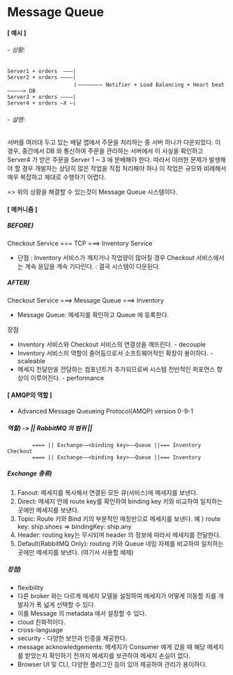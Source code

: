 Message Queue
=============

#### [ 예시 ]

###### - 상황:
```
Server1 + orders  ———|
Server2 + orders ————|
                     ㅣ———————— Notifier + Load Balancing + Heart beat —————> DB
Server3 + orders ————|
Server4 + orders —X —|
```

###### - 설명:
서버를 여러대 두고 있는 배달 앱에서 주문을 처리하는 중 서버 하나가 다운되었다.
이 경우, 중간에서 DB 와 통신하여 주문을 관리하는 서버에서 이 사실을 확인하고 Server4 가 받은 주문을 Server 1 ~ 3 에 분배해야 한다.
따라서 이러한 문제가 발생해야 할 경우 개발자는 상당히 많은 작업을 직접 처리해야 하나 이 작업은 규모와 비례해서 매우 복잡하고 제대로 수행하기 어렵다.

=> 위의 상황을 해결할 수 있는것이 Message Queue 시스템이다.

#### [ 메커니즘 ]

##### BEFORE)
Checkout Service === TCP ===> Inventory Service

- 단점
  : Inventory 서비스가 깨지거나 작업량이 많아질 경우 Checkout 서비스에서는 계속 응답을 계속 기다린다.
  : 결국 시스템이 다운된다.


##### AFTER)
Checkout Service ===> Message Queue ===> Inventory

- Message Queue: 메세지를 확인하고 Queue 에 등록한다.

장점
- Inventory 서비스와 Checkout 서비스의 연결성을 깨뜨린다. - decouple
- Inventory 서비스의 역할이 줄어듬으로서 소프트웨어적인 확장이 용이하다. - scaleable
- 메세지 전달만을 전담하는 컴포넌트가 추가되므로써 시스템 전반적인 퍼포먼스 향상이 이루어진다. - performance

#### [ AMQP의 역할 ]
- Advanced Message Queueing Protocol(AMQP)  version 0-9-1

##### 역할) -> || RabbitMQ 의 범위 ||
```
        ==== || Exchange——<binding key>——Queue ||=== Inventory
Checkout       
        ==== || Exchange——<binding key>——Queue ||=== Inventory
```

##### Exchange 종류)
1. Fanout: 메세지를 복사해서 연결된 모든 큐(서비스)에 메세지를 보낸다.
2. Direct: 메세지 안에 route key를 확인하여 binding key 키와 비교하여 일치하는 곳에만 메세지를 보낸다.
3. Topic: Route 키와 Bind 키의 부분적인 매칭만으로 메세지를 보낸다.  예 ) route key: ship.shoes => bindingKey: ship.any
4. Header: routing key는 무시되며 header 의 정보에 따라서 메세지를 전달한다.
5. Default(RabbitMQ Only): routing 키와 Queue 네임 자체를 비교하여 일치하는 곳에만 메세지를 보낸다. (여기서 사용할 예제)

##### 장점)
- flexibility
-  다른 broker 와는 다르게 메세지 모델을 설정하여 메세지가 어떻게 이동할 지를 개발자가 폭 넓게 선택할 수 있다.
-  이를 Message 의 metadata 에서 설정할 수 있다.
-  cloud 친화적이다.
-  cross-language
-  security - 다양한 보안과 인증을 제공한다.
-  message acknowledgements: 메세지가 Consumer 에게 갔을 때 해당 메세지를 받았는지 확인하기 전까지 메세지를 보관하여 메세지 손실이 없다.
-  Browser UI 및 CLI, 다양한 플러그인 등이 있어 제공하여 관리가 용이하다.